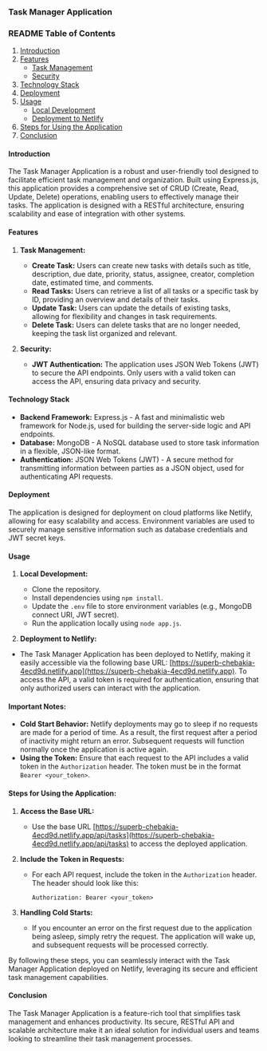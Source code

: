 ### Task Manager Application

### README Table of Contents

1. [Introduction](#introduction)
2. [Features](#features)
   - [Task Management](#task-management)
   - [Security](#security)
3. [Technology Stack](#technology-stack)
4. [Deployment](#deployment)
5. [Usage](#usage)
   - [Local Development](#local-development)
   - [Deployment to Netlify](#deployment-to-netlify)
6. [Steps for Using the Application](#steps-for-using-the-application)
7. [Conclusion](#conclusion)

#### Introduction

The Task Manager Application is a robust and user-friendly tool designed to facilitate efficient task management and organization. Built using Express.js, this application provides a comprehensive set of CRUD (Create, Read, Update, Delete) operations, enabling users to effectively manage their tasks. The application is designed with a RESTful architecture, ensuring scalability and ease of integration with other systems.

#### Features

1. **Task Management:**

   - **Create Task:** Users can create new tasks with details such as title, description, due date, priority, status, assignee, creator, completion date, estimated time, and comments.
   - **Read Tasks:** Users can retrieve a list of all tasks or a specific task by ID, providing an overview and details of their tasks.
   - **Update Task:** Users can update the details of existing tasks, allowing for flexibility and changes in task requirements.
   - **Delete Task:** Users can delete tasks that are no longer needed, keeping the task list organized and relevant.

2. **Security:**
   - **JWT Authentication:** The application uses JSON Web Tokens (JWT) to secure the API endpoints. Only users with a valid token can access the API, ensuring data privacy and security.

#### Technology Stack

- **Backend Framework:** Express.js - A fast and minimalistic web framework for Node.js, used for building the server-side logic and API endpoints.
- **Database:** MongoDB - A NoSQL database used to store task information in a flexible, JSON-like format.
- **Authentication:** JSON Web Tokens (JWT) - A secure method for transmitting information between parties as a JSON object, used for authenticating API requests.

#### Deployment

The application is designed for deployment on cloud platforms like Netlify, allowing for easy scalability and access. Environment variables are used to securely manage sensitive information such as database credentials and JWT secret keys.

#### Usage

1. **Local Development:**

   - Clone the repository.
   - Install dependencies using `npm install`.
   - Update the `.env` file to store environment variables (e.g., MongoDB connect URI, JWT secret).
   - Run the application locally using `node app.js`.

2. **Deployment to Netlify:**

- The Task Manager Application has been deployed to Netlify, making it easily accessible via the following base URL: [https://superb-chebakia-4ecd9d.netlify.app](https://superb-chebakia-4ecd9d.netlify.app). To access the API, a valid token is required for authentication, ensuring that only authorized users can interact with the application.

#### Important Notes:

- **Cold Start Behavior:** Netlify deployments may go to sleep if no requests are made for a period of time. As a result, the first request after a period of inactivity might return an error. Subsequent requests will function normally once the application is active again.
- **Using the Token:** Ensure that each request to the API includes a valid token in the `Authorization` header. The token must be in the format `Bearer <your_token>`.

#### Steps for Using the Application:

1. **Access the Base URL:**

   - Use the base URL [https://superb-chebakia-4ecd9d.netlify.app/api/tasks](https://superb-chebakia-4ecd9d.netlify.app/api/tasks) to access the deployed application.

2. **Include the Token in Requests:**

   - For each API request, include the token in the `Authorization` header. The header should look like this:
     ```
     Authorization: Bearer <your_token>
     ```

3. **Handling Cold Starts:**
   - If you encounter an error on the first request due to the application being asleep, simply retry the request. The application will wake up, and subsequent requests will be processed correctly.

By following these steps, you can seamlessly interact with the Task Manager Application deployed on Netlify, leveraging its secure and efficient task management capabilities.

#### Conclusion

The Task Manager Application is a feature-rich tool that simplifies task management and enhances productivity. Its secure, RESTful API and scalable architecture make it an ideal solution for individual users and teams looking to streamline their task management processes.
